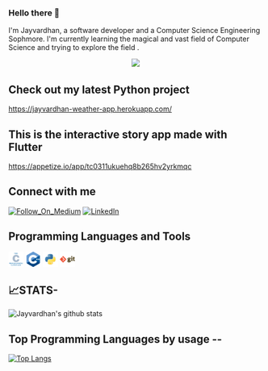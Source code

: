 ### Hello there 👋
I'm Jayvardhan, a software developer and a Computer Science Engineering Sophmore. I'm currently learning the magical and vast field of Computer Science  and trying to explore the field .  
<p align="center"><img src="https://komarev.com/ghpvc/?username=ComputerScientist-01&color=green&label=Hello!!+You+are+visitor"/>

## Check out my latest Python project
https://jayvardhan-weather-app.herokuapp.com/
## This is the interactive story app made with Flutter
https://appetize.io/app/tc0311ukuehq8b265hv2yrkmqc
## Connect with me
[![Follow_On_Medium](https://img.shields.io/badge/Follow_On_Medium-Jayvardhan_Rathi-green.svg)](https://medium.com/@ourmine)
[![LinkedIn](https://img.shields.io/badge/Connect_On_LinkedIn-Jayvardhan_Rathi-blue.svg?style=flat)](https://www.linkedin.com/in/rathi406/)

<h2>Programming Languages and Tools</h2>
<code><img width="30" src="https://raw.githubusercontent.com/github/explore/80688e429a7d4ef2fca1e82350fe8e3517d3494d/topics/c/c.png"></code>
<code><img width="30" src="https://raw.githubusercontent.com/github/explore/80688e429a7d4ef2fca1e82350fe8e3517d3494d/topics/cpp/cpp.png"></code>
<code><img width="30" src="https://raw.githubusercontent.com/github/explore/80688e429a7d4ef2fca1e82350fe8e3517d3494d/topics/python/python.png"></code>
<code><img width="30" src="https://raw.githubusercontent.com/github/explore/80688e429a7d4ef2fca1e82350fe8e3517d3494d/topics/git/git.png"></code></p>

## 📈STATS-
![Jayvardhan's github stats](https://github-readme-stats.vercel.app/api?username=ComputerScientist-01&show_icons=true&theme=radical)

## Top Programming Languages by usage --
[![Top Langs](https://github-readme-stats.vercel.app/api/top-langs/?username=ComputerScientist-01)](https://github.com/anuraghazra/github-readme-stats)

